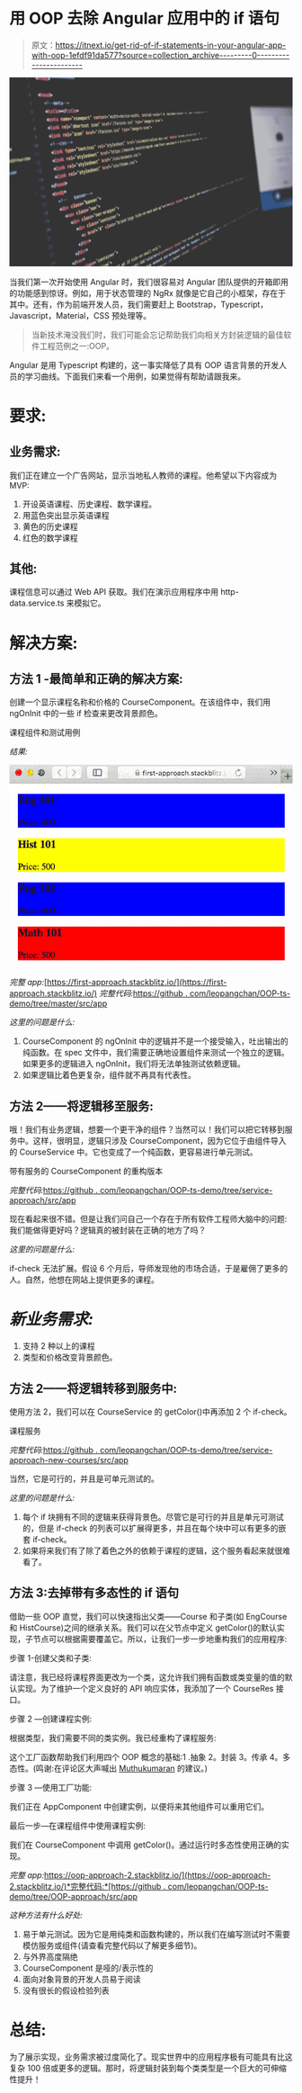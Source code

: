 # 用 OOP 去除 Angular 应用中的 if 语句

> 原文：<https://itnext.io/get-rid-of-if-statements-in-your-angular-app-with-oop-1efdf91da577?source=collection_archive---------0----------------------->

![](img/d159cefcf9f3886585e7d7eaf57df849.png)

当我们第一次开始使用 Angular 时，我们很容易对 Angular 团队提供的开箱即用的功能感到惊讶。例如，用于状态管理的 NgRx 就像是它自己的小框架，存在于其中。还有，作为前端开发人员，我们需要赶上 Bootstrap，Typescript，Javascript，Material，CSS 预处理等。

> 当新技术淹没我们时，我们可能会忘记帮助我们向相关方封装逻辑的最佳软件工程范例之一:OOP。

Angular 是用 Typescript 构建的，这一事实降低了具有 OOP 语言背景的开发人员的学习曲线。下面我们来看一个用例，如果觉得有帮助请跟我来。

# 要求:

## 业务需求:

我们正在建立一个广告网站，显示当地私人教师的课程。他希望以下内容成为 MVP:

1.  开设英语课程、历史课程、数学课程。
2.  用蓝色突出显示英语课程
3.  黄色的历史课程
4.  红色的数学课程

## 其他:

课程信息可以通过 Web API 获取。我们在演示应用程序中用 http-data.service.ts 来模拟它。

# 解决方案:

## 方法 1 -最简单和正确的解决方案:

创建一个显示课程名称和价格的 CourseComponent。在该组件中，我们用 ngOnInit 中的一些 if 检查来更改背景颜色。

课程组件和测试用例

*结果:*

![](img/1baa697fdf4df2aff052bc08d2bf8e5a.png)

*完整 app:*[https://first-approach.stackblitz.io/](https://first-approach.stackblitz.io/) *完整代码:*[https://github . com/leopangchan/OOP-ts-demo/tree/master/src/app](https://github.com/leopangchan/oop-ts-demo/tree/master/src/app)

*这里的问题是什么:*

1.  CourseComponent 的 ngOnInit 中的逻辑并不是一个接受输入，吐出输出的纯函数。在 spec 文件中，我们需要正确地设置组件来测试一个独立的逻辑。如果更多的逻辑进入 ngOnInit，我们将无法单独测试依赖逻辑。
2.  如果逻辑比着色更复杂，组件就不再具有代表性。

## **方法 2——将逻辑移至服务:**

哦！我们有业务逻辑，想要一个更干净的组件？当然可以！我们可以把它转移到服务中。这样，很明显，逻辑只涉及 CourseComponent，因为它位于由组件导入的 CourseService 中。它也变成了一个纯函数，更容易进行单元测试。

带有服务的 CourseComponent 的重构版本

*完整代码:*[https://github . com/leopangchan/OOP-ts-demo/tree/service-approach/src/app](https://github.com/leopangchan/oop-ts-demo/tree/service-approach/src/app)

现在看起来很不错。但是让我们问自己一个存在于所有软件工程师大脑中的问题:我们能做得更好吗？逻辑真的被封装在正确的地方了吗？

*这里的问题是什么:*

if-check 无法扩展。假设 6 个月后，导师发现他的市场合适，于是雇佣了更多的人。自然，他想在网站上提供更多的课程。

# *新业务需求:*

1.  支持 2 种以上的课程
2.  类型和价格改变背景颜色。

## **方法 2——将逻辑转移到服务中:**

使用方法 2，我们可以在 CourseService 的 getColor()中再添加 2 个 if-check。

课程服务

*完整代码:*[https://github . com/leopangchan/OOP-ts-demo/tree/service-approach-new-courses/src/app](https://github.com/leopangchan/oop-ts-demo/tree/service-approach-new-courses/src/app)

当然，它是可行的，并且是可单元测试的。

*这里的问题是什么:*

1.  每个 if 块拥有不同的逻辑来获得背景色。尽管它是可行的并且是单元可测试的，但是 if-check 的列表可以扩展得更多，并且在每个块中可以有更多的嵌套 if-check。
2.  如果将来我们有了除了着色之外的依赖于课程的逻辑，这个服务看起来就很难看了。

## **方法 3:去掉带有多态性的 if 语句**

借助一些 OOP 直觉，我们可以快速指出父类——Course 和子类(如 EngCourse 和 HistCourse)之间的继承关系。我们可以在父节点中定义 getColor()的默认实现，子节点可以根据需要覆盖它。所以，让我们一步一步地重构我们的应用程序:

步骤 1-创建父类和子类:

请注意，我已经将课程界面更改为一个类，这允许我们拥有函数或类变量的值的默认实现。为了维护一个定义良好的 API 响应实体，我添加了一个 CourseRes 接口。

步骤 2 —创建课程实例:

根据类型，我们需要不同的类实例。我已经重构了课程服务:

这个工厂函数帮助我们利用四个 OOP 概念的基础:1 .抽象 2。封装 3。传承 4。多态性。(鸣谢:在评论区大声喊出 [Muthukumaran](https://medium.com/@muthuishere?source=responses---------2-----------------------) 的建议。)

步骤 3 —使用工厂功能:

我们正在 AppComponent 中创建实例，以便将来其他组件可以重用它们。

最后一步—在课程组件中使用课程实例:

我们在 CourseComponent 中调用 getColor()。通过运行时多态性使用正确的实现。

*完整 app:*[https://oop-approach-2.stackblitz.io/](https://oop-approach-2.stackblitz.io/)*完整代码:*[https://github . com/leopangchan/OOP-ts-demo/tree/OOP-approach/src/app](https://github.com/leopangchan/oop-ts-demo/tree/oop-approach/src/app)

*这种方法有什么好处:*

1.  易于单元测试。因为它是用纯类和函数构建的，所以我们在编写测试时不需要模仿服务或组件(请查看完整代码以了解更多细节)。
2.  与外界高度隔绝
3.  CourseComponent 是哑的/表示性的
4.  面向对象背景的开发人员易于阅读
5.  没有很长的假设检验列表

# 总结:

为了展示实现，业务需求被过度简化了。现实世界中的应用程序极有可能具有比这复杂 100 倍或更多的逻辑。那时，将逻辑封装到每个类类型是一个巨大的可伸缩性提升！